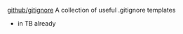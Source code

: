 
[github/gitignore](https://github.com/github/gitignore)
A collection of useful .gitignore templates
- in TB already
